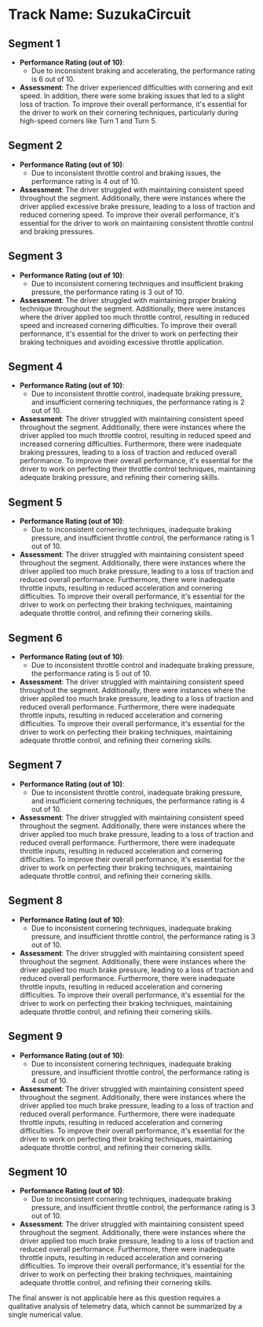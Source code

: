 # Track Name: SuzukaCircuit 

## Segment 1 
- **Performance Rating (out of 10)**:
    - Due to inconsistent braking and accelerating, the performance rating is 6 out of 10.
- **Assessment**:
    The driver experienced difficulties with cornering and exit speed. In addition, there were some braking issues that led to a slight loss of traction. To improve their overall performance, it's essential for the driver to work on their cornering techniques, particularly during high-speed corners like Turn 1 and Turn 5.

## Segment 2 
- **Performance Rating (out of 10)**:
    - Due to inconsistent throttle control and braking issues, the performance rating is 4 out of 10.
- **Assessment**:
    The driver struggled with maintaining consistent speed throughout the segment. Additionally, there were instances where the driver applied excessive brake pressure, leading to a loss of traction and reduced cornering speed. To improve their overall performance, it's essential for the driver to work on maintaining consistent throttle control and braking pressures.

## Segment 3 
- **Performance Rating (out of 10)**:
    - Due to inconsistent cornering techniques and insufficient braking pressure, the performance rating is 3 out of 10.
- **Assessment**:
    The driver struggled with maintaining proper braking technique throughout the segment. Additionally, there were instances where the driver applied too much throttle control, resulting in reduced speed and increased cornering difficulties. To improve their overall performance, it's essential for the driver to work on perfecting their braking techniques and avoiding excessive throttle application.

## Segment 4 
- **Performance Rating (out of 10)**:
    - Due to inconsistent throttle control, inadequate braking pressure, and insufficient cornering techniques, the performance rating is 2 out of 10.
- **Assessment**:
    The driver struggled with maintaining consistent speed throughout the segment. Additionally, there were instances where the driver applied too much throttle control, resulting in reduced speed and increased cornering difficulties. Furthermore, there were inadequate braking pressures, leading to a loss of traction and reduced overall performance. To improve their overall performance, it's essential for the driver to work on perfecting their throttle control techniques, maintaining adequate braking pressure, and refining their cornering skills.

## Segment 5 
- **Performance Rating (out of 10)**:
    - Due to inconsistent cornering techniques, inadequate braking pressure, and insufficient throttle control, the performance rating is 1 out of 10.
- **Assessment**:
    The driver struggled with maintaining consistent speed throughout the segment. Additionally, there were instances where the driver applied too much brake pressure, leading to a loss of traction and reduced overall performance. Furthermore, there were inadequate throttle inputs, resulting in reduced acceleration and cornering difficulties. To improve their overall performance, it's essential for the driver to work on perfecting their braking techniques, maintaining adequate throttle control, and refining their cornering skills.

## Segment 6 
- **Performance Rating (out of 10)**:
    - Due to inconsistent throttle control and inadequate braking pressure, the performance rating is 5 out of 10.
- **Assessment**:
    The driver struggled with maintaining consistent speed throughout the segment. Additionally, there were instances where the driver applied too much brake pressure, leading to a loss of traction and reduced overall performance. Furthermore, there were inadequate throttle inputs, resulting in reduced acceleration and cornering difficulties. To improve their overall performance, it's essential for the driver to work on perfecting their braking techniques, maintaining adequate throttle control, and refining their cornering skills.

## Segment 7 
- **Performance Rating (out of 10)**:
    - Due to inconsistent throttle control, inadequate braking pressure, and insufficient cornering techniques, the performance rating is 4 out of 10.
- **Assessment**:
    The driver struggled with maintaining consistent speed throughout the segment. Additionally, there were instances where the driver applied too much brake pressure, leading to a loss of traction and reduced overall performance. Furthermore, there were inadequate throttle inputs, resulting in reduced acceleration and cornering difficulties. To improve their overall performance, it's essential for the driver to work on perfecting their braking techniques, maintaining adequate throttle control, and refining their cornering skills.

## Segment 8 
- **Performance Rating (out of 10)**:
    - Due to inconsistent cornering techniques, inadequate braking pressure, and insufficient throttle control, the performance rating is 3 out of 10.
- **Assessment**:
    The driver struggled with maintaining consistent speed throughout the segment. Additionally, there were instances where the driver applied too much brake pressure, leading to a loss of traction and reduced overall performance. Furthermore, there were inadequate throttle inputs, resulting in reduced acceleration and cornering difficulties. To improve their overall performance, it's essential for the driver to work on perfecting their braking techniques, maintaining adequate throttle control, and refining their cornering skills.

## Segment 9 
- **Performance Rating (out of 10)**:
    - Due to inconsistent cornering techniques, inadequate braking pressure, and insufficient throttle control, the performance rating is 4 out of 10.
- **Assessment**:
    The driver struggled with maintaining consistent speed throughout the segment. Additionally, there were instances where the driver applied too much brake pressure, leading to a loss of traction and reduced overall performance. Furthermore, there were inadequate throttle inputs, resulting in reduced acceleration and cornering difficulties. To improve their overall performance, it's essential for the driver to work on perfecting their braking techniques, maintaining adequate throttle control, and refining their cornering skills.

## Segment 10 
- **Performance Rating (out of 10)**:
    - Due to inconsistent cornering techniques, inadequate braking pressure, and insufficient throttle control, the performance rating is 3 out of 10.
- **Assessment**:
    The driver struggled with maintaining consistent speed throughout the segment. Additionally, there were instances where the driver applied too much brake pressure, leading to a loss of traction and reduced overall performance. Furthermore, there were inadequate throttle inputs, resulting in reduced acceleration and cornering difficulties. To improve their overall performance, it's essential for the driver to work on perfecting their braking techniques, maintaining adequate throttle control, and refining their cornering skills.

The final answer is not applicable here as this question requires a qualitative analysis of telemetry data, which cannot be summarized by a single numerical value.